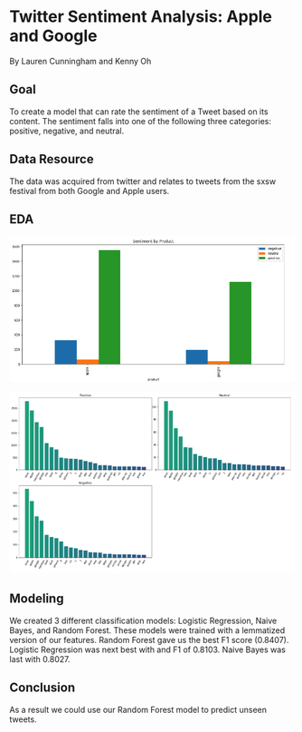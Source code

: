 # Twitter Sentiment Analysis: Apple and Google

By Lauren Cunningham and Kenny Oh

## Goal

To create a model that can rate the sentiment of a Tweet based on its content. The sentiment falls into one of the following three categories: positive, negative, and neutral. 

## Data Resource

The data was acquired from twitter and relates to tweets from the sxsw festival from both Google and Apple users.

## EDA

![plot_1](https://github.com/kenyo/mod-4-final-project/blob/master/images/sentiment_by_product.png)

![plot_2](https://github.com/kenyo/mod-4-final-project/blob/master/images/top_words_by_sentiment.png)

## Modeling

We created 3 different classification models: Logistic Regression, Naive Bayes, and Random Forest. These models were trained with a lemmatized version of our features. Random Forest gave us the best F1 score (0.8407). Logistic Regression was next best with and F1 of 0.8103. Naive Bayes was last with 0.8027. 

## Conclusion

As a result we could use our Random Forest model to predict unseen tweets.
